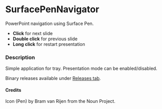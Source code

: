# SurfacePenNavigator
PowerPoint navigation using Surface Pen.

* __Click__ for next slide
* __Double click__ for previous slide
* __Long click__ for restart presentation

### Description
Simple application for tray. Presentation mode can be enabled/disabled.

Binary releases available under [Releases tab](https://github.com/twenzel/SurfacePenNavigator/releases).


#### Credits
Icon (Pen) by Bram van Rijen from the Noun Project.
